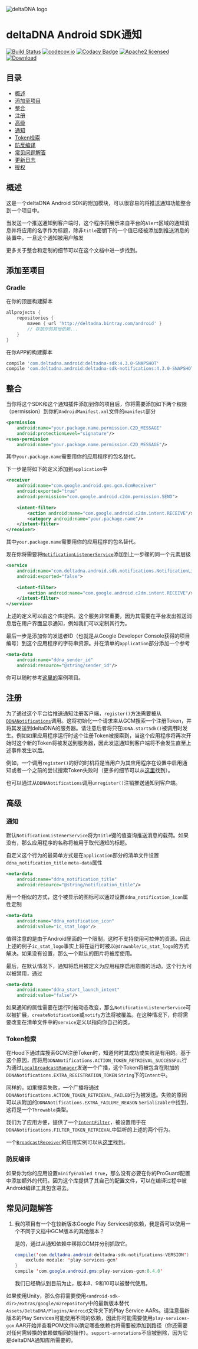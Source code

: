 ![deltaDNA logo](https://deltadna.com/wp-content/uploads/2015/06/deltadna_www@1x.png)

# deltaDNA Android SDK通知
[![Build Status](https://travis-ci.org/deltaDNA/android-sdk.svg)](https://travis-ci.org/deltaDNA/android-sdk)
[![codecov.io](https://codecov.io/github/deltaDNA/android-sdk/coverage.svg)](https://codecov.io/github/deltaDNA/android-sdk)
[![Codacy Badge](https://api.codacy.com/project/badge/grade/b5546fd90d3b4b2182961602da6086d8)](https://www.codacy.com/app/deltaDNA/android-sdk)
[![Apache2 licensed](https://img.shields.io/badge/license-Apache-blue.svg)](./LICENSE)
[![Download](https://api.bintray.com/packages/deltadna/android/deltadna-sdk/images/download.svg)](https://bintray.com/deltadna/android/deltadna-sdk/_latestVersion)

## 目录
* [概述](#概述)
* [添加至项目](#添加至项目)
* [整合](#整合)
* [注册](#注册)
* [高级](#高级)
 * [通知](#通知)
 * [Token检索](#Token检索)
 * [防反编译](#防反编译)
* [常见问题解答](#常见问题解答)
* [更新日志](#更新日志)
* [授权](#授权)

## 概述
这是一个deltaDNA Android SDK的附加模块，可以很容易的将推送通知功能整合到一个项目中。

当发送一个推送通知到客户端时，这个程序将展示来自平台的`Alert`区域的通知消息并将应用的名字作为标题，除非`title`密钥下的一个值已经被添加到推送消息的装置中。一旦这个通知被用户触发

更多关于整合和定制的细节可以在这个文档中进一步找到。

## 添加至项目
### Gradle
在你的顶层构建脚本
```groovy
allprojects {
    repositories {
        maven { url 'http://deltadna.bintray.com/android' }
        // 存放你的其他依赖...
    }
}
```
在你APP的构建脚本
```groovy
compile 'com.deltadna.android:deltadna-sdk:4.3.0-SNAPSHOT'
compile 'com.deltadna.android:deltadna-sdk-notifications:4.3.0-SNAPSHOT'
```

## 整合
当你将这个SDK和这个通知插件添加到你的项目后，你将需要添加如下两个权限（permission）到你的`AndroidManifest.xml`文件的`manifest`部分
```xml
<permission
    android:name="your.package.name.permission.C2D_MESSAGE"
    android:protectionLevel="signature"/>
<uses-permission
    android:name="your.package.name.permission.C2D_MESSAGE"/>
```
其中`your.package.name`需要用你的应用程序的包名替代。

下一步是将如下的定义添加到`application`中
```xml
<receiver
    android:name="com.google.android.gms.gcm.GcmReceiver"
    android:exported="true"
    android:permission="com.google.android.c2dm.permission.SEND">
    
    <intent-filter>
        <action android:name="com.google.android.c2dm.intent.RECEIVE"/>
        <category android:name="your.package.name"/>
    </intent-filter>
</receiver>
```
其中`your.package.name`需要用你的应用程序的包名替代。

现在你将需要将[`NotificationListenerService`](src/main/java/com/deltadna/android/sdk/notifications/NotificationListenerService.java)添加到上一步骤的同一个元素层级
```xml
<service
    android:name="com.deltadna.android.sdk.notifications.NotificationListenerService"
    android:exported="false">
    
    <intent-filter>
        <action android:name="com.google.android.c2dm.intent.RECEIVE"/>
    </intent-filter>
</service>
```
上述的定义可以由这个库提供。这个服务非常重要，因为其需要在平台发出推送消息后在用户界面显示通知，例如我们可以定制其行为。

最后一步是添加你的发送者ID（也就是从Google Developer Console获得的项目编号）到这个应用程序的字符串资源。并在清单的`application`部分添加一个参考
```xml
<meta-data
    android:name="ddna_sender_id"
    android:resource="@string/sender_id"/>
```

你可以随时参考[这里的](../examples/notifications)案例项目。

## 注册
为了通过这个平台给推送通知注册客户端，`register()`方法需要被从[`DDNANotifications`](src/main/java/com/deltadna/android/sdk/notifications/DDNANotifications.java)调用。这将初始化一个请求来从GCM搜索一个注册Token，并将其发送到deltaDNA的服务器。请注意后者将只在`DDNA.startSdk()`被调用时发生。例如如果应用程序运行时这个注册Token被搜索到，当这个应用程序将再次开始时这个新的Token将被发送到服务器，因此发送通知到客户端将不会发生直至上述事件发生以后。

例如，一个调用`register()`的好的时机将是当用户为其应用程序在设置中启用通知或者一个之前的尝试搜索Token失败时（更多的细节可以从[这里](#token-retrieval)找到）。

也可以通过从`DDNANotifications`调用`unregister()`注销推送通知到客户端。

## 高级
### 通知
默认`NotificationListenerService`将为`title`键的值查询推送消息的载荷。如果没有，那么应用程序的名称将被用于取代通知的标题。

自定义这个行为的最简单方式是在`application`部分的清单文件设置`ddna_notification_title` `meta-data`属性
```xml
<meta-data
    android:name="ddna_notification_title"
    android:resource="@string/notification_title"/>
```

用一个相似的方式，这个被显示的图标可以通过设置`ddna_notification_icon`属性定制
```xml
<meta-data
    android:name="ddna_notification_icon"
    android:value="ic_stat_logo"/>
```
值得注意的是由于Android里面的一个限制，这时不支持使用可拉伸的资源。因此上述的例子`ic_stat_logo`事实上将在运行时被以`@drawable/ic_stat_logo`的方式解决。如果没有设置，那么一个默认的图片将被库使用。

最后，在默认情况下，通知将启用被定义为应用程序启用意图的活动。这个行为可以被禁用，通过
```xml
<meta-data
    android:name="ddna_start_launch_intent"
    android:value="false"/>
```

如果通知的属性需要在运行时被动态改变，那么`NotificationListenerService`可以被扩展，`createNotification`或`notify`方法将被覆盖。在这种情况下，你将需要改变在清单文件中的`service`定义以指向你自己的类。

### Token检索
在Hood下通过库搜索GCM注册Token时，知道何时其成功或失败是有用的。基于这个原因，库将用`DDNANotifications.ACTION_TOKEN_RETRIEVAL_SUCCESSFUL`行为通过[`LocalBroadcastManager`](http://developer.android.com/reference/android/support/v4/content/LocalBroadcastManager.html)发送一个广播，这个Token将被包含在附加的`DDNANotifications.EXTRA_REGISTRATION_TOKEN` `String`下的`Intent`中。

同样的，如果搜索失败，一个广播将通过`DDNANotifications.ACTION_TOKEN_RETRIEVAL_FAILED`行为被发送。失败的原因可以从附加的`DDNANotifications.EXTRA_FAILURE_REASON` `Serializable`中找到，这将是一个`Throwable`类型。

我们为了应用方便，提供了一个[`IntentFilter`](http://developer.android.com/reference/android/content/IntentFilter.html)，被设置用于在`DDNANotifications.FILTER_TOKEN_RETRIEVAL`中监听的上述的两个行为。

一个[`BroadcastReceiver`](http://developer.android.com/reference/android/content/BroadcastReceiver.html)的应用实例可以从[这里](../examples/notifications/src/main/java/com/deltadna/android/sdk/notifications/example/ExampleReceiver.java)找到。

### 防反编译
如果你为你的应用设置`minifyEnabled true`，那么没有必要在你的ProGuard配置中添加额外的代码。因为这个库提供了其自己的配置文件，可以在编译过程中被Android编译工具包含进去。

## 常见问题解答
1.  我的项目有一个在较新版本Google Play Services的依赖，我是否可以使用一个不同于文档中GCM版本的其他版本？
    
    是的，通过从通知依赖中移除GCM并分别抓取它。
    ```java
    compile('com.deltadna.android:deltadna-sdk-notifications:VERSION') {
        exclude module: 'play-services-gcm'
    }
    compile 'com.google.android.gms:play-services-gcm:8.4.0'
    ```
    我们已经确认到目前为止，版本8、9和10可以被替代使用。

   如果使用Unity，那么你将需要使用`<android-sdk-dir>/extras/google/m2repository`中的最新版本替代`Assets/DeltaDNA/Plugins/Android`文件夹下的Play Service AARs。请注意最新版本的Play Services可能使用不同的依赖，因此你可能需要使用`play-services-gcm` AAR开始并查看POM文件以确定哪些依赖也将需要被添加到路径（你还需要对任何需转换的依赖做相同的操作）。`support-annotations`不应被删除，因为它是deltaDNA通知库所需要的。
